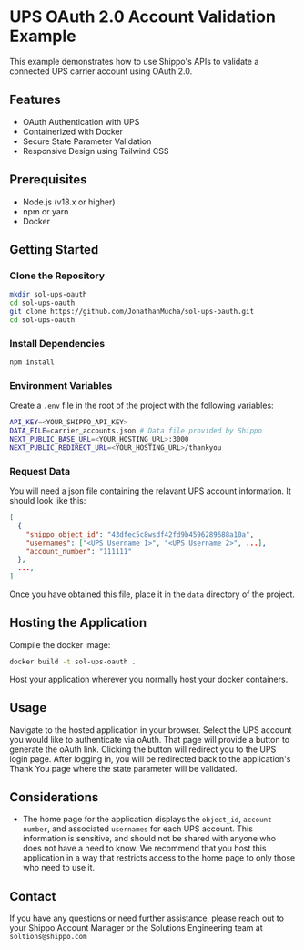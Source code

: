 # UPS OAuth 2.0 Account Validation Example

This example demonstrates how to use Shippo's APIs to validate a connected UPS carrier account using OAuth 2.0.

## Features

- OAuth Authentication with UPS
- Containerized with Docker
- Secure State Parameter Validation
- Responsive Design using Tailwind CSS

## Prerequisites

- Node.js (v18.x or higher)
- npm or yarn
- Docker

## Getting Started

### Clone the Repository

```bash
mkdir sol-ups-oauth
cd sol-ups-oauth
git clone https://github.com/JonathanMucha/sol-ups-oauth.git
cd sol-ups-oauth
```

### Install Dependencies

```bash
npm install
```

### Environment Variables

Create a `.env` file in the root of the project with the following variables:

```bash
API_KEY=<YOUR_SHIPPO_API_KEY>
DATA_FILE=carrier_accounts.json # Data file provided by Shippo
NEXT_PUBLIC_BASE_URL=<YOUR_HOSTING_URL>:3000
NEXT_PUBLIC_REDIRECT_URL=<YOUR_HOSTING_URL>/thankyou
```

### Request Data

You will need a json file containing the relavant UPS account information. It should look like this:

```json
[
  {
    "shippo_object_id": "43dfec5c8wsdf42fd9b4596289688a10a",
    "usernames": ["<UPS Username 1>", "<UPS Username 2>", ...],
    "account_number": "111111"
  },
  ...,
]
```
Once you have obtained this file, place it in the `data` directory of the project.


## Hosting the Application

Compile the docker image:

```bash
docker build -t sol-ups-oauth .
```
Host your application wherever you normally host your docker containers.


## Usage

Navigate to the hosted application in your browser. Select the UPS account you would like to authenticate via oAuth. That page will provide a button to generate the oAuth link. Clicking the button will redirect you to the UPS login page. After logging in, you will be redirected back to the application's Thank You page where the state parameter will be validated.


## Considerations

- The home page for the application displays the `object_id`, `account number`, and associated `usernames` for each UPS account. This information is  sensitive, and should not be shared with anyone who does not have a need to know. We recommend that you host this application in a way that restricts access to the home page to only those who need to use it.

## Contact

If you have any questions or need further assistance, please reach out to your Shippo Account Manager or the Solutions Engineering team at `soltions@shippo.com`